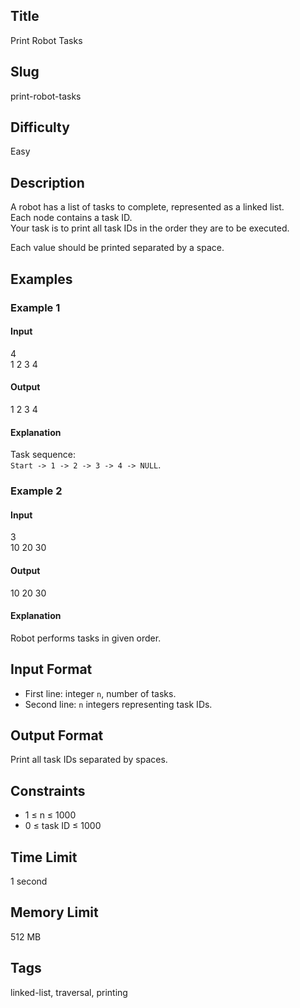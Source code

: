 ## Title  

Print Robot Tasks

## Slug  

print-robot-tasks  

## Difficulty  

Easy  

## Description  

A robot has a list of tasks to complete, represented as a linked list.  
Each node contains a task ID.  
Your task is to print all task IDs in the order they are to be executed.  

Each value should be printed separated by a space.  



## Examples  

### Example 1  

#### Input  
4  
1 2 3 4  

#### Output  
1 2 3 4  

#### Explanation  
Task sequence:  
`Start -> 1 -> 2 -> 3 -> 4 -> NULL`.  

### Example 2  

#### Input  
3  
10 20 30  

#### Output  
10 20 30  

#### Explanation  
Robot performs tasks in given order.  

## Input Format  

- First line: integer `n`, number of tasks.  
- Second line: `n` integers representing task IDs.  

## Output Format  

Print all task IDs separated by spaces.  

## Constraints  

- 1 ≤ n ≤ 1000  
- 0 ≤ task ID ≤ 1000  

## Time Limit  

1 second  

## Memory Limit  

512 MB  

## Tags  

linked-list, traversal, printing

